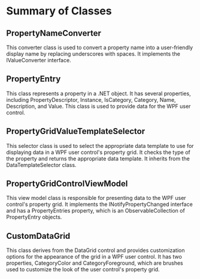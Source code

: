 ﻿# Summary of Classes

## PropertyNameConverter

This converter class is used to convert a property name into a user-friendly display name by replacing underscores with spaces. It implements the IValueConverter interface.

## PropertyEntry

This class represents a property in a .NET object. It has several properties, including PropertyDescriptor, Instance, IsCategory, Category, Name, Description, and Value. This class is used to provide data for the WPF user control.

## PropertyGridValueTemplateSelector

This selector class is used to select the appropriate data template to use for displaying data in a WPF user control's property grid. It checks the type of the property and returns the appropriate data template. It inherits from the DataTemplateSelector class.

## PropertyGridControlViewModel

This view model class is responsible for presenting data to the WPF user control's property grid. It implements the INotifyPropertyChanged interface and has a PropertyEntries property, which is an ObservableCollection of PropertyEntry objects.

## CustomDataGrid

This class derives from the DataGrid control and provides customization options for the appearance of the grid in a WPF user control. It has two properties, CategoryColor and CategoryForeground, which are brushes used to customize the look of the user control's property grid.
